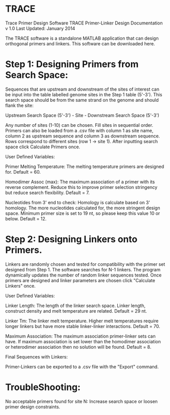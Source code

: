 # TRACE
Trace Primer Design Software
TRACE Primer-Linker Design Documentation v 1.0
Last Updated: January 2014

The TRACE software is a standalone MATLAB application that can design orthogonal primers and linkers. This software can be downloaded here.



# Step 1: Designing Primers from Search Space:

Sequences that are upstream and downstream of the sites of interest can be input into the table labelled genome sites in the Step 1 table (5'-3').  This search space should be from the same strand on the genome and should flank the site:

Upstream Search Space (5'-3') - Site - Downstream Search Space (5'-3')

Any number of sites (1-10) can be chosen.  Fill sites in sequential order.  Primers can also be loaded from a .csv file with column 1 as site name, column 2 as upstream sequence and column 3 as downstream sequence.  Rows correspond to different sites (row 1 -> site 1).  After inputting search space click Calculate Primers once.



User Defined Variables:

Primer Melting Temperature: The melting temperature primers are designed for. Default = 60.

Homodimer Assoc (max):  The maximum association of a primer with its reverse complement. Reduce this to improve primer selection stringency but reduce search flexibility. Default = 7.

Nucleotides from 3' end to check: Homology is calculate based on 3' homology.  The more nucleotides calculated for, the more stringent design space.  Minimum primer size is set to 19 nt, so please keep this value 10 or below. Default = 12.



# Step 2: Designing Linkers onto Primers.

Linkers are randomly chosen and tested for compatibility with the primer set designed from Step 1.  The software searches for N-1 linkers.  The program dynamically updates the number of random linker sequences tested. Once primers are designed and linker parameters are chosen click "Calculate Linkers" once.



User Defined Variables:

Linker Length: The length of the linker search space. Linker length, construct density and melt temperature are related. Default = 29 nt.

Linker Tm: The linker melt temperature.  Higher melt temperatures require longer linkers but have more stable linker-linker interactions. Default = 70.



Maximum Association: The maximum association primer-linker sets can have.  If maximum association is set lower than the homodimer association or heterodimer association then no solution will be found. Default = 8.



Final Sequences with Linkers:

Primer-Linkers can be exported to a .csv file with the "Export" command.



# TroubleShooting:

No acceptable primers found for site N: Increase search space or loosen primer design constraints.
